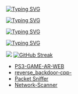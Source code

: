 [![Typing SVG](https://readme-typing-svg.herokuapp.com?font=Fira+Code&pause=1000&color=F70000&background=FFDBDB00&random=false&width=435&lines=Siverslayer+%F0%9F%92%80)](https://git.io/typing-svg)

[![Typing SVG](https://readme-typing-svg.herokuapp.com?font=Fira+Code&pause=1000&color=F7F7F7&background=FFDBDB00&random=false&width=435&lines=App+and+website+maker+interested+in+;PS3+and+discovering+vulnerabilities)](https://git.io/typing-svg)

[![Typing SVG](https://readme-typing-svg.herokuapp.com?font=Fira+Code&weight=900&size=21&pause=1000&color=8ECCFF&background=FFDBDB00&random=false&width=435&lines=Programming+language)](https://git.io/typing-svg)

[![Typing SVG](https://readme-typing-svg.herokuapp.com?font=Fira+Code&weight=900&size=21&pause=1000&color=FFFFFF&background=FFDBDB00&random=false&width=435&lines=CPP;C;Python;+HTML%2FCSS%2FJavaScript)](https://git.io/typing-svg)

![](http://github-profile-summary-cards.vercel.app/api/cards/repos-per-language?username=Siverslayer&theme=ayu_mirage) [![GitHub Streak](https://github-readme-streak-stats.herokuapp.com?user=siverslayer&theme=dark&hide_border=true&border_radius=2.6&locale=ar)](https://git.io/streak-stats)

- [PS3-GAME-AR-WEB](https://github.com/Siverslayer/PS3-GAME-AR-WEB)
- [reverse_backdoor-cpp-](https://github.com/Siverslayer/reverse_backdoor-cpp-)
- [Packet Sniffer](https://github.com/Siverslayer/Packet-Sniffer)
- [Network-Scanner](https://github.com/Siverslayer/Network-Scanner)
